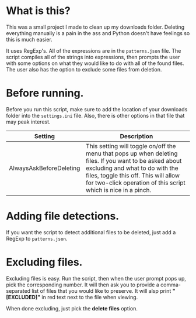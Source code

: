 # What is this?

This was a small project I made to clean up my downloads folder. Deleting everything manually is a pain in the ass and Python doesn't have feelings so this is much easier.

It uses RegExp's. All of the expressions are in the `patterns.json` file. The script compiles all of the strings into expressions, then prompts the user with some options on what they would like to do with all of the found files. The user also has the option to exclude some files from deletion.

# Before running.

Before you run this script, make sure to add the location of your downloads folder into the `settings.ini` file. Also, there is other options in that file that may peak interest.

| Setting                 | Description                                                                                                                                                                                                                                         |
| ----------------------- | --------------------------------------------------------------------------------------------------------------------------------------------------------------------------------------------------------------------------------------------------- |
| AlwaysAskBeforeDeleting | This setting will toggle on/off the menu that pops up when deleting files. If you want to be asked about excluding and what to do with the files, toggle this off. This will allow for two-click operation of this script which is nice in a pinch. |

# Adding file detections.

If you want the script to detect additional files to be deleted, just add a RegExp to `patterns.json`.

# Excluding files.

Excluding files is easy. Run the script, then when the user prompt pops up, pick the corresponding number. It will then ask you to provide a comma-separated list of files that you would like to preserve. It will alsp print **"[EXCLUDED]"** in red text next to the file when viewing.

When done excluding, just pick the **delete files** option.
